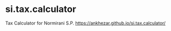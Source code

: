 # si.tax.calculator
Tax Calculator for Normirani S.P.
https://ankhezar.github.io/si.tax.calculator/
